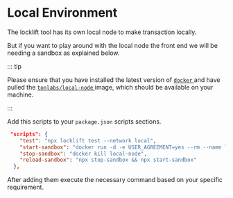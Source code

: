# Local Environment

The locklift tool has its own local node to make transaction locally.

But if you want to play around with the local node the front end we will be needing a sandbox as explained below.

::: tip

Please ensure that you have installed the latest version of [ `docker` ](https://www.docker.com/get-started/) and have pulled the [ `tonlabs/local-node` ](https://github.com/tonlabs/evernode-se) image, which should be available on your machine.

:::

Add this scripts to your `package.json` scripts sections.

```json
 "scripts": {
    "test": "npx locklift test --network local",
    "start-sandbox": "docker run -d -e USER_AGREEMENT=yes --rm --name local-node -p80:80 tonlabs/local-node",
    "stop-sandbox": "docker kill local-node",
    "reload-sandbox": "npx stop-sandbox && npx start-sandbox"
  },
```

After adding them execute the necessary command based on your specific requirement.
